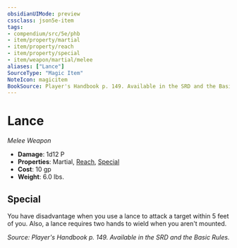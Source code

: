 ```yaml
---
obsidianUIMode: preview
cssclass: json5e-item
tags:
- compendium/src/5e/phb
- item/property/martial
- item/property/reach
- item/property/special
- item/weapon/martial/melee
aliases: ["Lance"]
SourceType: "Magic Item"
NoteIcon: magicitem
BookSource: Player's Handbook p. 149. Available in the SRD and the Basic Rules.
---
```

# Lance
*Melee Weapon*  

- **Damage**: 1d12 P
- **Properties**: Martial, [Reach](/3-Mechanics/CLI/rules/item-properties.md#Reach), [Special](/3-Mechanics/CLI/rules/item-properties.md#Special)
- **Cost**: 10 gp
- **Weight**: 6.0 lbs.

## Special

You have disadvantage when you use a lance to attack a target within 5 feet of you. Also, a lance requires two hands to wield when you aren't mounted.

*Source: Player's Handbook p. 149. Available in the SRD and the Basic Rules.*